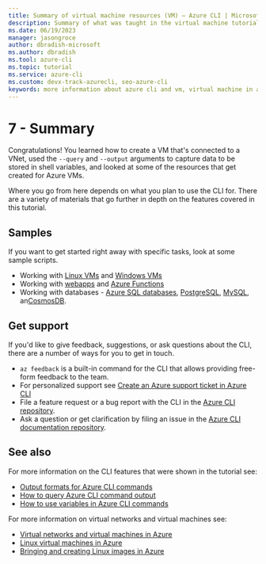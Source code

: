 ```yaml
---
title: Summary of virtual machine resources (VM) – Azure CLI | Microsoft Docs
description: Summary of what was taught in the virtual machine tutorial.
ms.date: 06/19/2023
manager: jasongroce
author: dbradish-microsoft
ms.author: dbradish
ms.tool: azure-cli
ms.topic: tutorial
ms.service: azure-cli
ms.custom: devx-track-azurecli, seo-azure-cli
keywords: more information about azure cli and vm, virtual machine in azure cli
---
```


# 7 - Summary

Congratulations! You learned how to create a VM that's connected to a VNet, used the `--query` and `--output` arguments
to capture data to be stored in shell variables, and looked at some of the resources that get created for Azure VMs.

Where you go from here depends on what you plan to use the CLI for. There are a variety of materials that go further
in depth on the features covered in this tutorial.

## Samples

If you want to get started right away with specific tasks, look at some sample scripts.

* Working with [Linux VMs](/azure/virtual-machines/linux/cli-samples?toc=%2fcli%2fazure%2ftoc.json) and [Windows VMs](/azure/virtual-machines/windowcli-samples?toc=%2fcli%2fazure%2ftoc.json)
* Working with [webapps](/azure/app-service/app-service-cli-samples?toc=%2Fcli%2Fazure%2Ftoc.json) and [Azure Functions](/azure/azure-functionfunctions-cli-samples?toc=%2fcli%2fazure%2ftoc.json)
* Working with databases - [Azure SQL databases](/azure/sql-database/sql-database-cli-samples?toc=%2fcli%2fazure%2ftoc.json), [PostgreSQL](/azurpostgresql/sample-scripts-azure-cli?toc=%2fcli%2fazure%2ftoc.json), [MySQL](/azure/mysql/sample-scripts-azure-cli?toc=%2fcli%2fazure%2ftoc.json), an[CosmosDB](/azure/cosmos-db/cli-samples?toc=%2fcli%2fazure%2ftoc.json).

## Get support

If you'd like to give feedback, suggestions, or ask questions about the CLI, there are a number of
ways for you to get in touch.

* `az feedback` is a built-in command for the CLI that allows providing free-form feedback to the team.
* For personalized support see [Create an Azure support ticket in Azure CLI](azure-cli-support-request.md)
* File a feature request or a bug report with the CLI in the [Azure CLI repository](https://github.com/Azure/azure-cli).
* Ask a question or get clarification by filing an issue in the [Azure CLI documentation repository](https://github.com/MicrosoftDocs/azure-docs-clissues).

## See also

For more information on the CLI features that were shown in the tutorial see:

* [Output formats for Azure CLI commands](./format-output-azure-cli.md)
* [How to query Azure CLI command output](./query-azure-cli.md)
* [How to use variables in Azure CLI commands](./azure-cli-variables.md)

For more information on virtual networks and virtual machines see:

* [Virtual networks and virtual machines in Azure](/azure/virtual-network/network-overview)
* [Linux virtual machines in Azure](/azure/virtual-machines/linux/overview)
* [Bringing and creating Linux images in Azure](/azure/virtual-machines/linux/imaging)
